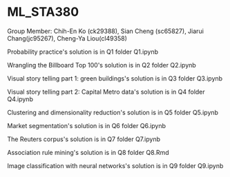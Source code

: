 # ML_STA380

Group Member: Chih-En Ko (ck29388), Sian Cheng (sc65827), Jiarui Chang(jc95267), Cheng-Ya Liou(cl49358)

Probability practice's solution is in Q1 folder Q1.ipynb

Wrangling the Billboard Top 100's solution is in Q2 folder Q2.ipynb

Visual story telling part 1: green buildings's solution is in Q3 folder Q3.ipynb

Visual story telling part 2: Capital Metro data's solution is in Q4 folder Q4.ipynb

Clustering and dimensionality reduction's solution is in Q5 folder Q5.ipynb

Market segmentation's solution is in Q6 folder Q6.ipynb

The Reuters corpus's solution is in Q7 folder Q7.ipynb

Association rule mining's solution is in Q8 folder Q8.Rmd

Image classification with neural networks's solution is in Q9 folder Q9.ipynb
